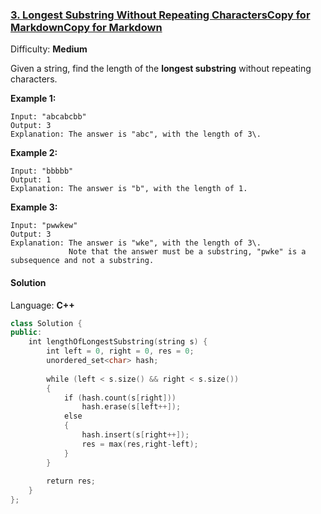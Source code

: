 ### [3\. Longest Substring Without Repeating CharactersCopy for MarkdownCopy for Markdown](https://leetcode.com/problems/longest-substring-without-repeating-characters/)

Difficulty: **Medium**


Given a string, find the length of the **longest substring** without repeating characters.


**Example 1:**

```
Input: "abcabcbb"
Output: 3
Explanation: The answer is "abc", with the length of 3\.
```


**Example 2:**

```
Input: "bbbbb"
Output: 1
Explanation: The answer is "b", with the length of 1.
```


**Example 3:**

```
Input: "pwwkew"
Output: 3
Explanation: The answer is "wke", with the length of 3\.
             Note that the answer must be a substring, "pwke" is a subsequence and not a substring.
```


#### Solution

Language: **C++**

```c++
class Solution {
public:
    int lengthOfLongestSubstring(string s) {
        int left = 0, right = 0, res = 0;
        unordered_set<char> hash;
        
        while (left < s.size() && right < s.size())
        {
            if (hash.count(s[right]))
                hash.erase(s[left++]);
            else
            {
                hash.insert(s[right++]);
                res = max(res,right-left);
            }
        }
        
        return res;
    }
};
```
